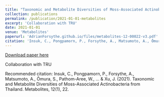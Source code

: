 ```yaml
---
title: "Taxonomic and Metabolite Diversities of Moss-Associated Actinobacteria from Thailand"
collection: publications
permalink: /publication/2021-01-01-metabolites
excerpt: 'Collaboration with TRU'
date: 2021-01-01
venue: 'Metabolites'
paperurl: 'AdrianForsythe.github.io/files/metabolites-12-00022-v3.pdf'
citation: 'Insuk, C., Pongpamorn, P., Forsythe, A., Matsumoto, A., Ōmura, S., Pathom-Aree, W., ... &amp; Xu, J. (2021). Taxonomic and Metabolite Diversities of Moss-Associated Actinobacteria from Thailand. Metabolites, 12(1), 22.'
---
```


<a href='AdrianForsythe.github.io/files/metabolites-12-00022-v3.pdf'>Download paper here</a>

Collaboration with TRU

Recommended citation: Insuk, C., Pongpamorn, P., Forsythe, A., Matsumoto, A., Ōmura, S., Pathom-Aree, W., ... & Xu, J. (2021). Taxonomic and Metabolite Diversities of Moss-Associated Actinobacteria from Thailand. Metabolites, 12(1), 22.